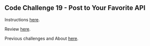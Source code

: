 ## Code Challenge 19 - Post to Your Favorite API

Instructions [here](https://pybit.es/articles/codechallenge19/).

Review [here](http://pybit.es/articles/codechallenge19_review).

Previous challenges and About [here](http://pybit.es/pages/challenges.html).
